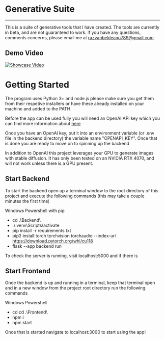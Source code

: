 # Generative Suite
---
This is a suite of generative tools that I have created.
The tools are currently in beta, and are not guaranteed to work. If you have any questions, comments concerns, please email me at [razvanbeldeanu789@gmail.com](mailto:razvanbeldeanu789@gmail.com)


## Demo Video
[![Showcase Video](https://img.youtube.com/vi/mlmlO8Zr1OM/0.jpg)](https://www.youtube.com/watch?v=mlmlO8Zr1OM)

# Getting Started

The program uses Python 3+ and node.js please make sure you get them from their respetive installers or have these already installed on your machine and added to the PATH.

Before the app can be used fully you will need an OpenAI API key which you can find more information about [here](https://help.openai.com/en/articles/4936850-where-do-i-find-my-secret-api-key)

Once you have an OpenAI key, put it into an environment variable (or .env file in the backend directory) the variable name  "OPENAPI_KEY". Once that is done you are ready to move on to spinning up the backend

In addition to OpenAI this project leverages your GPU to generate images with stable diffusion. It has only been tested on an NVIDIA RTX 4070, and will not work unless there is a GPU present.

## Start Backend

To start the backend open up a terminal window to the root directory of this project and execute the following commands (this may take a couple minutes the first time)

Windows Powershell with pip
* cd .\Backend\
* .\\.venv\Scripts\activate
* pip install -r requirements.txt
* pip3 install torch torchvision torchaudio --index-url https://download.pytorch.org/whl/cu118 
* flask --app backend run

To check the server is running, visit localhost:5000 and if there is 

## Start Frontend

Once the backend is up and running in a terminal, keep that terminal open and in a new window from the project root directory run the following commands

Windows Powershell
* cd cd .\Frontend\
* npm i
* npm start

Once that is started navigate to localhost:3000 to start using the app!